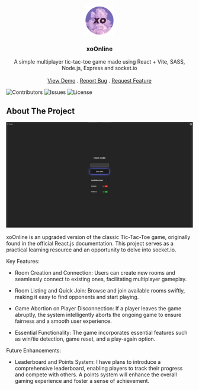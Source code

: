 <br/>
<p align="center">
  <a href="https://github.com/MDBossss/xoOnline">
    <img src="images/logo.png" alt="Logo" width="80" height="80">
  </a>

  <h3 align="center">xoOnline </h3>

  <p align="center">
    A simple multiplayer tic-tac-toe game made using React + Vite, SASS, Node.js, Express and socket.io
    <br/>
    <br/>
    <a href="https://github.com/MDBossss/xoOnline">View Demo</a>
    .
    <a href="https://github.com/MDBossss/xoOnline/issues">Report Bug</a>
    .
    <a href="https://github.com/MDBossss/xoOnline/issues">Request Feature</a>
  </p>
</p>

![Contributors](https://img.shields.io/github/contributors/MDBossss/xoOnline?color=dark-green) ![Issues](https://img.shields.io/github/issues/MDBossss/xoOnline) ![License](https://img.shields.io/github/license/MDBossss/xoOnline) 

## About The Project

![Screen Shot](images/showcase.png)

xoOnline is an upgraded version of the classic Tic-Tac-Toe game, originally found in the official React.js documentation. This project serves as a practical learning resource and an opportunity to delve into socket.io.

Key Features:

* Room Creation and Connection: Users can create new rooms and seamlessly connect to existing ones, facilitating multiplayer gameplay.

* Room Listing and Quick Join: Browse and join available rooms swiftly, making it easy to find opponents and start playing.

* Game Abortion on Player Disconnection: If a player leaves the game abruptly, the system intelligently aborts the ongoing game to ensure fairness and a smooth user experience.

* Essential Functionality: The game incorporates essential features such as win/tie detection, game reset, and a play-again option.


Future Enhancements:

* Leaderboard and Points System: I have plans to introduce a comprehensive leaderboard, enabling players to track their progress and compete with others. A points system will enhance the overall gaming experience and foster a sense of achievement.
